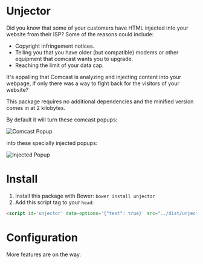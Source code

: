 # Unjector

Did you know that some of your customers have HTML injected into your website from their ISP? Some of the reasons
could include:
* Copyright infringement notices.
* Telling you that you have older (but compatible) modems or other equipment that comcast wants you to upgrade.
* Reaching the limit of your data cap.

It's appalling that Comcast is analyzing and injecting content into your webpage, if only there was a way
to fight back for the visitors of your website?

This package requires no additional dependencies and the minified version comes in at 2 kilobytes.

By default it will turn these comcast popups:

![Comcast Popup](http://i.imgur.com/1zBuhFp.png)

into these specially injected popups:

![Injected Popup](http://i.imgur.com/P9ac1OS.png)

# Install

1. Install this package with Bower: `bower install unjector`
2. Add this script tag to your `head`:

```html
<script id='unjector' data-options='{"test": true}' src="../dist/unjector.min.js"></script>
```

# Configuration

More features are on the way.
